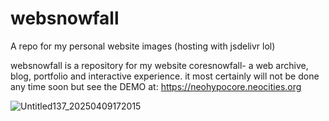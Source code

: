 # websnowfall
A repo for my personal website images (hosting with jsdelivr lol)

websnowfall is a repository for my website coresnowfall- a web archive, blog, portfolio and interactive experience.
it most certainly will not be done any time soon but see the DEMO at: 
https://neohypocore.neocities.org

![Untitled137_20250409172015](https://github.com/user-attachments/assets/89663730-b53a-47f6-97f9-e5ee8a3f06f2)
